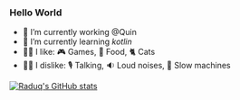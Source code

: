 ### Hello World

- 🔭 I’m currently working @Quin
- 🌱 I’m currently learning *kotlin*
- 👍🏻 I like: 🎮 Games, 🍔 Food, 🐈 Cats
- 👎🏻 I dislike: 🎙 Talking, 🔉 Loud noises, 🐌 Slow machines

[![Raduq's GitHub stats](https://github-readme-stats.vercel.app/api?username=raduq)](https://github.com/anuraghazra/github-readme-stats)
